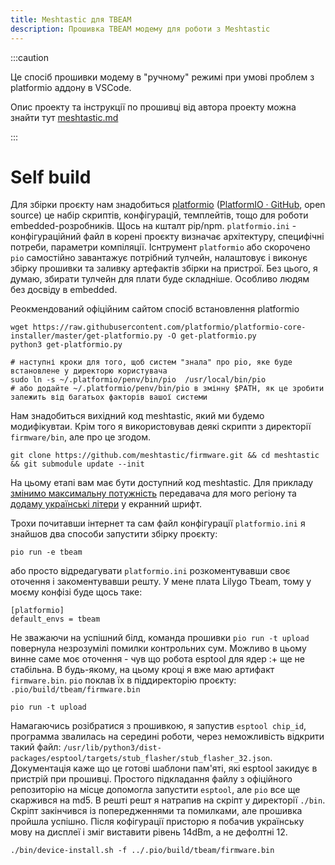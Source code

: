 ```yaml
---
title: Meshtastic для TBEAM
description: Прошивка TBEAM модему для роботи з Meshtastic
---
```

:::caution

Це спосіб прошивки модему в "ручному" режимі при умові проблем з platformio аддону в VSCode.

Опис проекту та інструкції по прошивці від автора проекту можна знайти тут [meshtastic.md](/docs/ham/meshtastic.md)

:::


# Self build

Для збірки проєкту нам знадобиться
[platformio](https://docs.platformio.org/en/latest/core/installation/shell-commands.html)
([PlatformIO · GitHub](https://github.com/platformio), open source) це
набір скриптів, конфігурацій, темплейтів, тощо для роботи
embedded-розробників. Щось на кшталт pip/npm.
`platformio.ini` - конфігураційний файл в корені проєкту
визначає архітектуру, специфічні потреби, параметри компіляції.
Існтрумент `platformio` або скорочено `pio`
самостійно завантажує потрібний тулчейн, налаштовує і виконує збірку
прошивки та заливку артефактів збірки на пристрої. Без цього, я думаю,
збирати тулчейн для плати буде складніше. Особливо людям без досвіду в
embedded.

Реокмендований офіційним сайтом спосіб встановлення platformio

``` {#станом на <2023-07-22 Sat 00:43> це офіційні рекомендації команди platformio по встановленню існтурментарію .bash org-language="sh" eval="never"}
wget https://raw.githubusercontent.com/platformio/platformio-core-installer/master/get-platformio.py -O get-platformio.py
python3 get-platformio.py

# наступні кроки для того, щоб систем "знала" про pio, яке буде встановлене у директорю користувача
sudo ln -s ~/.platformio/penv/bin/pio  /usr/local/bin/pio
# або додайте ~/.platformio/penv/bin/pio в змінну $PATH, як це зробити залежить від багатьох факторів вашої системи
```

Нам знадобиться вихідний код meshtastic, який ми будемо модифікувтаи.
Крім того я використовував деякі скрипти з директорії
`firmware/bin`, але про це згодом.

``` {#отримання вихідного коду meshtastic .bash org-language="sh" eval="never"}
git clone https://github.com/meshtastic/firmware.git && cd meshtastic && git submodule update --init
```

На цьому етапі вам має бути доступний код meshtastic. Для прикладу
[змінимо максимальну
потужність](https://wikimesh.pp.ua/uk/%D0%BD%D0%B0%D0%BB%D0%B0%D1%88%D1%82%D1%83%D0%B2%D0%B0%D0%BD%D0%BD%D1%8F/%D0%97%D0%B1%D1%96%D0%BB%D1%8C%D1%88%D0%B5%D0%BD%D0%BD%D1%8F_%D0%BF%D0%BE%D1%82%D1%83%D0%B6%D0%BD%D0%BE%D1%81%D1%82%D1%96)
передавача для мого регіону та [додаму українські
літери](https://wikimesh.pp.ua/uk/%D0%BD%D0%B0%D0%BB%D0%B0%D1%88%D1%82%D1%83%D0%B2%D0%B0%D0%BD%D0%BD%D1%8F/%D0%A3%D0%B2%D1%96%D0%BC%D0%BA%D0%BD%D0%B5%D0%BD%D0%BD%D1%8F_%D0%A3%D0%BA%D1%80%D0%B0%D1%97%D0%BD%D1%81%D1%8C%D0%BA%D0%BE%D1%97_%D0%BC%D0%BE%D0%B2%D0%B8)
у екранний шрифт.

Трохи почитавши інтернет та сам файл конфігурації
`platformio.ini` я знайшов два способи запустити збірку
проєкту:

``` {#збірка з указанням оточення (environment) .bash org-language="sh" eval="never"}
pio run -e tbeam
```

або просто відредагувати `platformio.ini` розкоментувавши
своє оточення і закоментувавши решту. У мене плата Lilygo Tbeam, тому у
моєму конфізі буде щось таке:

``` example
[platformio]
default_envs = tbeam
```

Не зважаючи на успішний білд, команда прошивки
`pio run -t upload` повернула незрозумілі помилки контрольних
сум. Можливо в цьому винне саме моє оточення - чув що робота esptool для
ядер :+ ще не стабільна. В будь-якому, на цьому кроці я вже маю артифакт
`firmware.bin`. `pio` поклав їх в піддиректорію
проєкту: `.pio/build/tbeam/firmware.bin`

``` {#meshtastic build + flash, .bash org-language="sh" eval="never"}
pio run -t upload
```

Намагаючись розібратися з прошивкою, я запустив
`esptool chip_id`, программа звалилась на середині роботи,
через неможливість відкрити такий файл:
`/usr/lib/python3/dist-packages/esptool/targets/stub_flasher/stub_flasher_32.json`.
Документація каже що це готові шаблони пам\'яті, які esptool закидує в
пристрій при прошивці. Простого підкладання файлу з офіційного
репозиторію на місце допомогла запустити `esptool`, але
`pio` все ще скаржився на md5. В решті решт я натрапив на
скріпт у директорії `./bin`. Скріпт закінчився із
попередженнями та помилками, але прошивка пройшла успішно. Після
кофігурації присторю я побачив українську мову на дисплеї і зміг
виставити рівень 14dBm, а не дефолтні 12.

``` {#Альтернативний спосіб прошивки .bash org-language="sh" eval="never"}
./bin/device-install.sh -f ../.pio/build/tbeam/firmware.bin
```